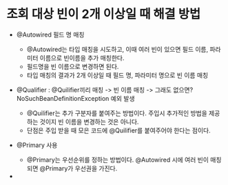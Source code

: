 조회 대상 빈이 2개 이상일 때 해결 방법
================================

* @Autowired 필드 명 매칭 
    * @Autowired는 타입 매칭을 시도하고, 이때 여러 빈이 있으면 필드 이름, 파라미터 이름으로 빈이름을 추가 매칭한다.
    * 필드명을 빈 이름으로 변경하면 된다.
    * 타입 매칭의 결과가 2개 이상일 때 필드 명, 파라미터 명으로 빈 이름 매칭
* @Qualifier : @Quilifier끼리 매칭 -> 빈 이름 매칭 -> 그래도 없으면? NoSuchBeanDefinitionException 예외 발생
    * @Quilifier는 추가 구분자를 붙여주는 방법이다. 주입시 추가적인 방법을 제공하는 것이지 빈 이름을 변경하는 것은 아니다.
    * 단점은 주입 받을 때 모은 코드에  @Quilifier를 붙여주어야 한다는 점이다.
* @Primary 사용
    * @Primary는 우선순위를 정하는 방법이다. @Autowired 시에 여러 빈이 매칭되면 @Primary가 우선권을 가진다.


*
